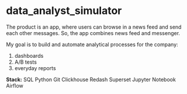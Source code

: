 # data_analyst_simulator

The product is an app, where users can browse in a news feed and send each other messages. So, the app combines news feed and messenger.

My goal is to build and automate analytical processes for the company:
1. dashboards
2. A/B tests
3. everyday reports

**Stack:**
SQL
Python
Git
Clickhouse
Redash
Superset
Jupyter Notebook
Airflow